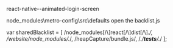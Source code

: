 react-native--animated-login-screen



node_modules\metro-config\src\defaults open the backlist.js

var sharedBlacklist = [ /node_modules[\/\\]react[\/\\]dist[\/\\].*/, /website\/node_modules\/.*/, /heapCapture\/bundle\.js/, /.*\/__tests__\/.*/ ];